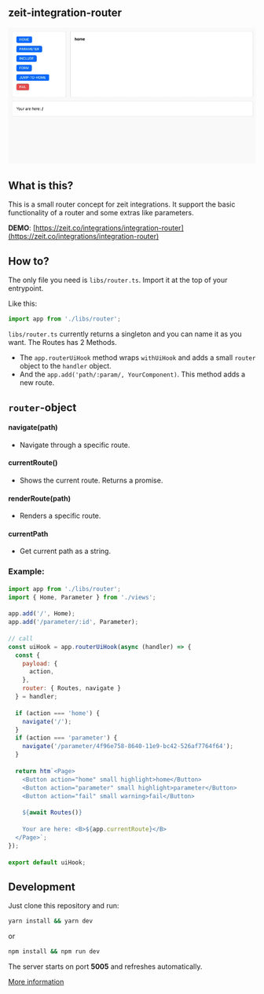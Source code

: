## zeit-integration-router

<p align="center">
  <img src="./assets/kapture.gif">
</p>

## What is this?

This is a small router concept for zeit integrations. It support the basic functionality of a router and some extras like parameters.

**DEMO**: [https://zeit.co/integrations/integration-router](https://zeit.co/integrations/integration-router)

## How to?

The only file you need is `libs/router.ts`. Import it at the top of your entrypoint.

Like this:
```javascript
import app from './libs/router';
```
`libs/router.ts` currently returns a singleton and you can name it as you want. The Routes has 2 Methods.

* The `app.routerUiHook` method wraps `withUiHook` and adds a small `router` object to the `handler` object.
* And the `app.add('path/:param/, YourComponent)`. This method adds a new route.


## `router`-object

#### navigate(path)

* Navigate through a specific route.


#### currentRoute()

* Shows the current route. Returns a promise.


#### renderRoute(path)

* Renders a specific route.


#### currentPath

* Get current path as a string.



### Example:

```javascript
import app from './libs/router';
import { Home, Parameter } from './views';

app.add('/', Home);
app.add('/parameter/:id', Parameter);

// call
const uiHook = app.routerUiHook(async (handler) => {
  const {
    payload: {
      action,
    },
    router: { Routes, navigate }
  } = handler;

  if (action === 'home') {
    navigate('/');
  }
  if (action === 'parameter') {
    navigate('/parameter/4f96e758-8640-11e9-bc42-526af7764f64');
  }

  return htm`<Page>
    <Button action="home" small highlight>home</Button>
    <Button action="parameter" small highlight>parameter</Button>
    <Button action="fail" small warning>fail</Button>

    ${await Routes()}

    Your are here: <B>${app.currentRoute}</B>
  </Page>`;
});

export default uiHook;
```


## Development

Just clone this repository and run:

```bash
yarn install && yarn dev
```

or

```bash
npm install && npm run dev
```

The server starts on port **5005** and refreshes automatically.

[More information](https://zeit.co/docs/integrations/#creating-an-integration/step-2-creating-a-uihook/running-the-uihook-locally)